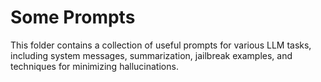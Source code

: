 # Some Prompts

This folder contains a collection of useful prompts for various LLM tasks, including system messages, summarization, jailbreak examples, and techniques for minimizing hallucinations.
